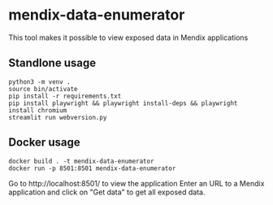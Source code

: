 # mendix-data-enumerator
This tool makes it possible to view exposed data in Mendix applications

## Standlone usage
```
python3 -m venv .
source bin/activate
pip install -r requirements.txt
pip install playwright && playwright install-deps && playwright install chromium
streamlit run webversion.py
```

## Docker usage
```
docker build . -t mendix-data-enumerator
docker run -p 8501:8501 mendix-data-enumerator
```

Go to http://localhost:8501/ to view the application
Enter an URL to a Mendix application and click on "Get data" to get all exposed data.